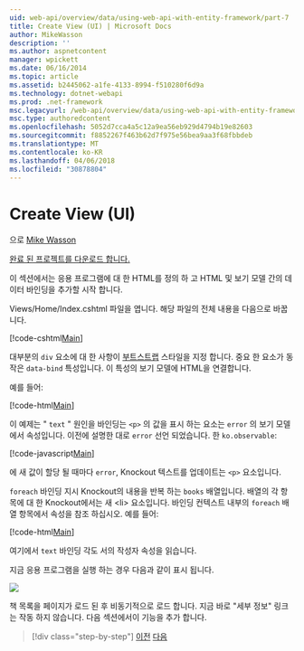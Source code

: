 ```yaml
---
uid: web-api/overview/data/using-web-api-with-entity-framework/part-7
title: Create View (UI) | Microsoft Docs
author: MikeWasson
description: ''
ms.author: aspnetcontent
manager: wpickett
ms.date: 06/16/2014
ms.topic: article
ms.assetid: b2445062-a1fe-4133-8994-f510280f6d9a
ms.technology: dotnet-webapi
ms.prod: .net-framework
msc.legacyurl: /web-api/overview/data/using-web-api-with-entity-framework/part-7
msc.type: authoredcontent
ms.openlocfilehash: 5052d7cca4a5c12a9ea56eb929d4794b19e82603
ms.sourcegitcommit: f8852267f463b62d7f975e56bea9aa3f68fbbdeb
ms.translationtype: MT
ms.contentlocale: ko-KR
ms.lasthandoff: 04/06/2018
ms.locfileid: "30878804"
---
```

<a name="create-the-view-ui"></a>Create View (UI)
====================
으로 [Mike Wasson](https://github.com/MikeWasson)

[완료 된 프로젝트를 다운로드 합니다.](https://github.com/MikeWasson/BookService)

이 섹션에서는 응용 프로그램에 대 한 HTML를 정의 하 고 HTML 및 보기 모델 간의 데이터 바인딩을 추가할 시작 합니다.

Views/Home/Index.cshtml 파일을 엽니다. 해당 파일의 전체 내용을 다음으로 바꿉니다.

[!code-cshtml[Main](part-7/samples/sample1.cshtml)]

대부분의 `div` 요소에 대 한 사항이 [부트스트랩](http://getbootstrap.com/) 스타일을 지정 합니다. 중요 한 요소가 동작은 `data-bind` 특성입니다. 이 특성의 보기 모델에 HTML을 연결합니다.

예를 들어:

[!code-html[Main](part-7/samples/sample2.html)]

이 예제는 &quot; `text` &quot; 원인을 바인딩는 `<p>` 의 값을 표시 하는 요소는 `error` 의 보기 모델에서 속성입니다. 이전에 설명한 대로 `error` 선언 되었습니다. 한 `ko.observable`:

[!code-javascript[Main](part-7/samples/sample3.js)]

에 새 값이 할당 될 때마다 `error`, Knockout 텍스트를 업데이트는 `<p>` 요소입니다.

`foreach` 바인딩 지시 Knockout의 내용을 반복 하는 `books` 배열입니다. 배열의 각 항목에 대 한 Knockout에서는 새 &lt;li&gt; 요소입니다. 바인딩 컨텍스트 내부의 `foreach` 배열 항목에서 속성을 참조 하십시오. 예를 들어:

[!code-html[Main](part-7/samples/sample4.html)]

여기에서 `text` 바인딩 각도 서의 작성자 속성을 읽습니다.

지금 응용 프로그램을 실행 하는 경우 다음과 같이 표시 됩니다.

![](part-7/_static/image1.png)

책 목록을 페이지가 로드 된 후 비동기적으로 로드 합니다. 지금 바로 &quot;세부 정보&quot; 링크는 작동 하지 않습니다. 다음 섹션에서이 기능을 추가 합니다.

> [!div class="step-by-step"]
> [이전](part-6.md)
> [다음](part-8.md)
